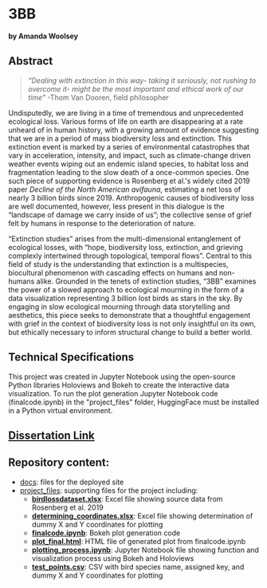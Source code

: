 # 3BB
**by Amanda Woolsey**

## Abstract
>_“Dealing with extinction in this way- taking it seriously, not rushing to overcome it- might be the most important and ethical work of our time”_ 
> -Thom Van Dooren, field philosopher

Undisputedly, we are living in a time of tremendous and unprecedented ecological loss. Various forms of life on earth are disappearing at a rate unheard of in human history, with a growing amount of evidence suggesting that we are in a period of mass biodiversity loss and extinction. This extinction event is marked by a series of environmental catastrophes that vary in acceleration, intensity, and impact, such as climate-change driven weather events wiping out an endemic island species, to habitat loss and fragmentation leading to the slow death of a once-common species. One such piece of supporting evidence is Rosenberg et al.'s widely cited 2019 paper _Decline of the North American avifauna_, estimating a net loss of nearly 3 billion birds since 2019. Anthropogenic causes of biodiversity loss are well documented, however, less present in this dialogue is the “landscape of damage we carry inside of us”; the collective sense of grief felt by humans in response to the deterioration of nature. 

“Extinction studies” arises from the multi-dimensional entanglement of ecological losses, with “hope, biodiversity loss, extinction, and grieving complexly intertwined through topological, temporal flows”. Central to this field of study is the understanding that extinction is a multispecies, biocultural phenomenon with cascading effects on humans and non-humans alike. Grounded in the tenets of extinction studies, “3BB” examines the power of a slowed approach to ecological mourning in the form of a data visualization representing 3 billion lost birds as stars in the sky. By engaging in slow ecological mourning through data storytelling and aesthetics, this piece seeks to demonstrate that a thoughtful engagement with grief in the context of biodiversity loss is not only insightful on its own, but ethically necessary to inform structural change to build a better world.

## Technical Specifications
This project was created in Jupyter Notebook using the open-source Python libraries Holoviews and Bokeh to create the interactive data visualization. To run the plot generation Jupyter Notebook code (finalcode.ipynb) in the "project_files" folder, HuggingFace must be installed in a Python virtual environment. 

## [Dissertation Link](https://academicworks.cuny.edu/gc_etds/6180/)

## Repository content:

* [docs](docs): files for the deployed site
* [project_files](project_files): supporting files for the project including:
  * <ins>**birdlossdataset.xlsx**</ins>: Excel file showing source data from Rosenberg et al. 2019
  * <ins>**determining_coordinates.xlsx**</ins>: Excel file showing determination of dummy X and Y coordinates for plotting
  * <ins>**finalcode.ipynb**</ins>: Bokeh plot generation code
  * <ins>**plot_final.html**</ins>: HTML file of generated plot from finalcode.ipynb
  * <ins>**plotting_process.ipynb**</ins>: Jupyter Notebook file showing function and visualization process using Bokeh and Holoviews
  * <ins>**test_points.csv**</ins>: CSV with bird species name, assigned key, and dummy X and Y coordinates for plotting
